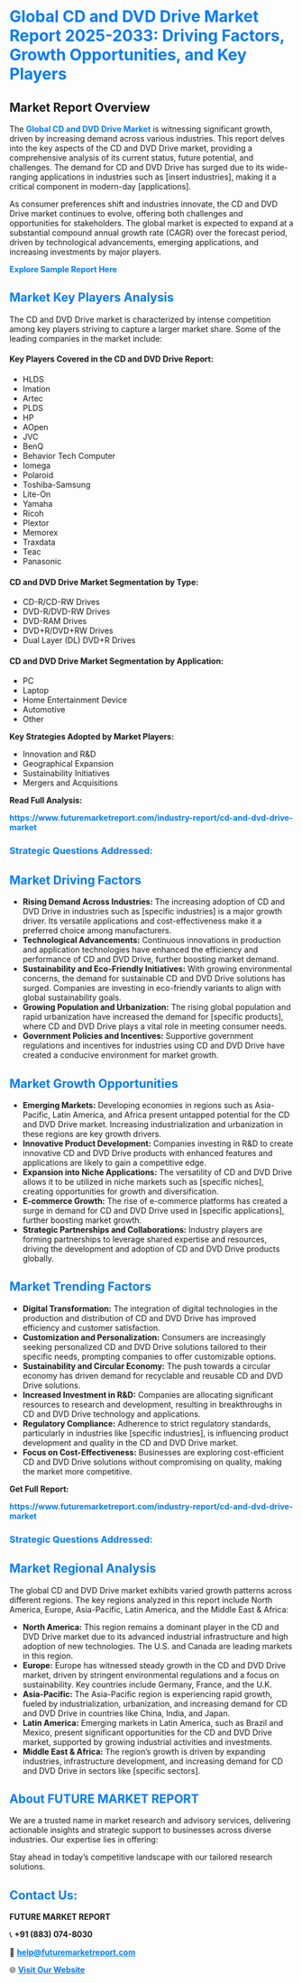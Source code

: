 <h1 style="color: #007BFF;">Global CD and DVD Drive Market Report 2025-2033: Driving Factors, Growth Opportunities, and Key Players</h1>

<section id="overview">
<h2>Market Report Overview</h2>
<p>The <a href="https://www.futuremarketreport.com/industry-report/cd-and-dvd-drive-market" style="color: #007BFF; text-decoration: none;"><strong>Global CD and DVD Drive Market</strong></a> is witnessing significant growth, driven by increasing demand across various industries. This report delves into the key aspects of the CD and DVD Drive market, providing a comprehensive analysis of its current status, future potential, and challenges. The demand for CD and DVD Drive has surged due to its wide-ranging applications in industries such as [insert industries], making it a critical component in modern-day [applications].</p>
<p>As consumer preferences shift and industries innovate, the CD and DVD Drive market continues to evolve, offering both challenges and opportunities for stakeholders. The global market is expected to expand at a substantial compound annual growth rate (CAGR) over the forecast period, driven by technological advancements, emerging applications, and increasing investments by major players.</p>
</section>

<section id="overview">
<p><a href="https://www.futuremarketreport.com/request-sample/reportId=81809" style="color: #007BFF; text-decoration: none;"><strong>Explore Sample Report Here</strong></a></p>
</section>

<section id="key-players">
<h2 style="color: #007BFF;">Market Key Players Analysis</h2>
<p>The CD and DVD Drive market is characterized by intense competition among key players striving to capture a larger market share. Some of the leading companies in the market include:</p>
<h4>Key Players Covered in the CD and DVD Drive Report:</h4>
<ul><li>HLDS</li><li>Imation</li><li>Artec</li><li>PLDS</li><li>HP</li><li>AOpen</li><li>JVC</li><li>BenQ</li><li>Behavior Tech Computer</li><li>Iomega</li><li>Polaroid</li><li>Toshiba-Samsung</li><li>Lite-On</li><li>Yamaha</li><li>Ricoh</li><li>Plextor</li><li>Memorex</li><li>Traxdata</li><li>Teac</li><li>Panasonic</li></ul>
<h4>CD and DVD Drive Market Segmentation by Type:</h4>
<ul><li>CD-R/CD-RW Drives</li><li>DVD-R/DVD-RW Drives</li><li>DVD-RAM Drives</li><li>DVD+R/DVD+RW Drives</li><li>Dual Layer (DL) DVD+R Drives</li></ul>

<h4>CD and DVD Drive Market Segmentation by Application:</h4>
<ul><li>PC</li><li>Laptop</li><li>Home Entertainment Device</li><li>Automotive</li><li>Other</li></ul>
<p><strong>Key Strategies Adopted by Market Players:</strong></p>
<ul>
<li>Innovation and R&D</li>
<li>Geographical Expansion</li>
<li>Sustainability Initiatives</li>
<li>Mergers and Acquisitions</li>
</ul>
</section>

<section>
<p><strong>Read Full Analysis: </strong></p><a href="https://www.futuremarketreport.com/industry-report/cd-and-dvd-drive-market" style="color: #007BFF; text-decoration: none;"><strong>https://www.futuremarketreport.com/industry-report/cd-and-dvd-drive-market</strong></a>
<h3 style="color: #007BFF;">Strategic Questions Addressed:</h3>
</section>

<section id="driving-factors">
<h2 style="color: #007BFF;">Market Driving Factors</h2>
<ul>
<li><strong>Rising Demand Across Industries:</strong> The increasing adoption of CD and DVD Drive in industries such as [specific industries] is a major growth driver. Its versatile applications and cost-effectiveness make it a preferred choice among manufacturers.</li>
<li><strong>Technological Advancements:</strong> Continuous innovations in production and application technologies have enhanced the efficiency and performance of CD and DVD Drive, further boosting market demand.</li>
<li><strong>Sustainability and Eco-Friendly Initiatives:</strong> With growing environmental concerns, the demand for sustainable CD and DVD Drive solutions has surged. Companies are investing in eco-friendly variants to align with global sustainability goals.</li>
<li><strong>Growing Population and Urbanization:</strong> The rising global population and rapid urbanization have increased the demand for [specific products], where CD and DVD Drive plays a vital role in meeting consumer needs.</li>
<li><strong>Government Policies and Incentives:</strong> Supportive government regulations and incentives for industries using CD and DVD Drive have created a conducive environment for market growth.</li>
</ul>
</section>

<section id="growth-opportunities">
<h2 style="color: #007BFF;">Market Growth Opportunities</h2>
<ul>
<li><strong>Emerging Markets:</strong> Developing economies in regions such as Asia-Pacific, Latin America, and Africa present untapped potential for the CD and DVD Drive market. Increasing industrialization and urbanization in these regions are key growth drivers.</li>
<li><strong>Innovative Product Development:</strong> Companies investing in R&D to create innovative CD and DVD Drive products with enhanced features and applications are likely to gain a competitive edge.</li>
<li><strong>Expansion into Niche Applications:</strong> The versatility of CD and DVD Drive allows it to be utilized in niche markets such as [specific niches], creating opportunities for growth and diversification.</li>
<li><strong>E-commerce Growth:</strong> The rise of e-commerce platforms has created a surge in demand for CD and DVD Drive used in [specific applications], further boosting market growth.</li>
<li><strong>Strategic Partnerships and Collaborations:</strong> Industry players are forming partnerships to leverage shared expertise and resources, driving the development and adoption of CD and DVD Drive products globally.</li>
</ul>
</section>

<section id="trending-factors">
<h2 style="color: #007BFF;">Market Trending Factors</h2>
<ul>
<li><strong>Digital Transformation:</strong> The integration of digital technologies in the production and distribution of CD and DVD Drive has improved efficiency and customer satisfaction.</li>
<li><strong>Customization and Personalization:</strong> Consumers are increasingly seeking personalized CD and DVD Drive solutions tailored to their specific needs, prompting companies to offer customizable options.</li>
<li><strong>Sustainability and Circular Economy:</strong> The push towards a circular economy has driven demand for recyclable and reusable CD and DVD Drive solutions.</li>
<li><strong>Increased Investment in R&D:</strong> Companies are allocating significant resources to research and development, resulting in breakthroughs in CD and DVD Drive technology and applications.</li>
<li><strong>Regulatory Compliance:</strong> Adherence to strict regulatory standards, particularly in industries like [specific industries], is influencing product development and quality in the CD and DVD Drive market.</li>
<li><strong>Focus on Cost-Effectiveness:</strong> Businesses are exploring cost-efficient CD and DVD Drive solutions without compromising on quality, making the market more competitive.</li>
</ul>
</section>

<section>
<p><strong>Get Full Report: </strong></p><a href="https://www.futuremarketreport.com/industry-report/cd-and-dvd-drive-market" style="color: #007BFF; text-decoration: none;"><strong>https://www.futuremarketreport.com/industry-report/cd-and-dvd-drive-market</strong></a>
<h3 style="color: #007BFF;">Strategic Questions Addressed:</h3>
</section>


<section id="regional-analysis">
<h2 style="color: #007BFF;">Market Regional Analysis</h2>
<p>The global CD and DVD Drive market exhibits varied growth patterns across different regions. The key regions analyzed in this report include North America, Europe, Asia-Pacific, Latin America, and the Middle East & Africa:</p>
<ul>
<li><strong>North America:</strong> This region remains a dominant player in the CD and DVD Drive market due to its advanced industrial infrastructure and high adoption of new technologies. The U.S. and Canada are leading markets in this region.</li>
<li><strong>Europe:</strong> Europe has witnessed steady growth in the CD and DVD Drive market, driven by stringent environmental regulations and a focus on sustainability. Key countries include Germany, France, and the U.K.</li>
<li><strong>Asia-Pacific:</strong> The Asia-Pacific region is experiencing rapid growth, fueled by industrialization, urbanization, and increasing demand for CD and DVD Drive in countries like China, India, and Japan.</li>
<li><strong>Latin America:</strong> Emerging markets in Latin America, such as Brazil and Mexico, present significant opportunities for the CD and DVD Drive market, supported by growing industrial activities and investments.</li>
<li><strong>Middle East & Africa:</strong> The region’s growth is driven by expanding industries, infrastructure development, and increasing demand for CD and DVD Drive in sectors like [specific sectors].</li>
</ul>
</section>

<footer>
<h2 style="color: #007BFF;">About FUTURE MARKET REPORT</h2>
<p>We are a trusted name in market research and advisory services, delivering actionable insights and strategic support to businesses across diverse industries. Our expertise lies in offering:</p>

<p>Stay ahead in today’s competitive landscape with our tailored research solutions.</p>

<h2 style="color: #007BFF;">Contact Us:</h2>
<p><strong>FUTURE MARKET REPORT</strong></p>
<p>📞 <strong>+91 (883) 074-8030</strong></p>
<p>📧 <strong><a href="mailto:help@futuremarketreport.com" style="color: #007BFF;">help@futuremarketreport.com</a></strong></p>
<p>🌐 <strong><a href="https://www.futuremarketreport.com/" style="color: #007BFF;">Visit Our Website</a></strong></p>
</footer>